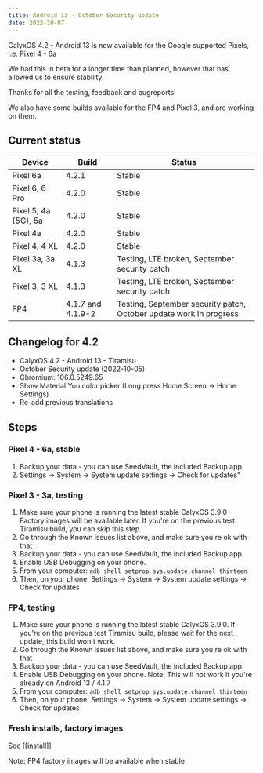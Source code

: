 ```yaml
---
title: Android 13 - October Security update
date: 2022-10-07
---
```


CalyxOS 4.2 - Android 13 is now available for the Google supported Pixels, i.e. Pixel 4 - 6a

We had this in beta for a longer time than planned, however that has allowed us to ensure stability.

Thanks for all the testing, feedback and bugreports!

We also have some builds available for the FP4 and Pixel 3, and are working on them.

## Current status

| Device | Build | Status |
| -------| ----- | ------ |
| Pixel 6a | 4.2.1 | Stable |
| Pixel 6, 6 Pro | 4.2.0 | Stable |
| Pixel 5, 4a (5G), 5a | 4.2.0 | Stable |
| Pixel 4a | 4.2.0 | Stable |
| Pixel 4, 4 XL | 4.2.0 | Stable |
| Pixel 3a, 3a XL | 4.1.3 | Testing, LTE broken, September security patch |
| Pixel 3, 3 XL | 4.1.3 | Testing, LTE broken, September security patch |
| FP4 | 4.1.7 and 4.1.9-2 | Testing, September security patch, October update work in progress |

## Changelog for 4.2
* CalyxOS 4.2 - Android 13 - Tiramisu
* October Security update (2022-10-05)
* Chromium: 106.0.5249.65
* Show Material You color picker (Long press Home Screen -> Home Settings)
* Re-add previous translations

## Steps

### Pixel 4 - 6a, stable
1. Backup your data - you can use SeedVault, the included Backup app.
2. Settings -> System -> System update settings -> Check for updates"

### Pixel 3 - 3a, testing
1. Make sure your phone is running the latest stable CalyxOS 3.9.0 - Factory images will be available later. If you're on the previous test Tiramisu build, you can skip this step.
2. Go through the Known issues list above, and make sure you're ok with that
3. Backup your data - you can use SeedVault, the included Backup app.
4. Enable USB Debugging on your phone.
5. From your computer: `adb shell setprop sys.update.channel thirteen`
6. Then, on your phone: Settings -> System -> System update settings -> Check for updates

### FP4, testing
1. Make sure your phone is running the latest stable CalyxOS 3.9.0. If you're on the previous test Tiramisu build, please wait for the next update, this build won't work.
2. Go through the Known issues list above, and make sure you're ok with that
3. Backup your data - you can use SeedVault, the included Backup app.
4. Enable USB Debugging on your phone.
   Note: This will not work if you're already on Android 13 / 4.1.7
5. From your computer: `adb shell setprop sys.update.channel thirteen`
6. Then, on your phone: Settings -> System -> System update settings -> Check for updates

### Fresh installs, factory images

See [[install]]

Note: FP4 factory images will be available when stable
